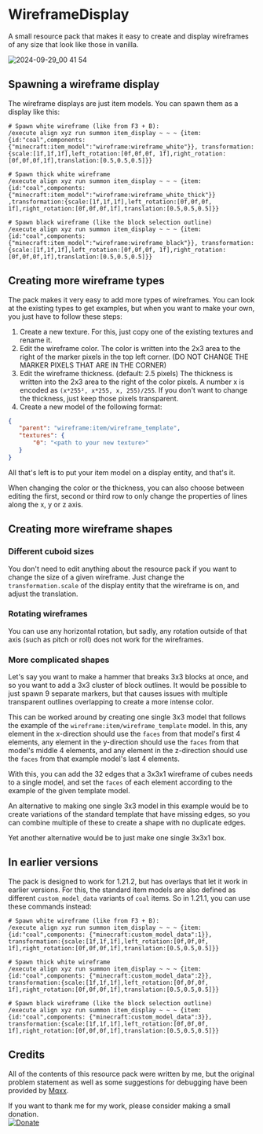 # WireframeDisplay
 A small resource pack that makes it easy to create and display wireframes of any size that look like those in vanilla.

![2024-09-29_00 41 54](https://github.com/user-attachments/assets/c8f58cc7-d075-4c84-8fa7-8e612ae91fd5)

## Spawning a wireframe display
 The wireframe displays are just item models. You can spawn them as a display like this:

 ```
 # Spawn white wireframe (like from F3 + B):
 /execute align xyz run summon item_display ~ ~ ~ {item: {id:"coal",components: {"minecraft:item_model":"wireframe:wireframe_white"}}, transformation:{scale:[1f,1f,1f],left_rotation:[0f,0f,0f, 1f],right_rotation:[0f,0f,0f,1f],translation:[0.5,0.5,0.5]}}
 
 # Spawn thick white wireframe
 /execute align xyz run summon item_display ~ ~ ~ {item: {id:"coal",components: {"minecraft:item_model":"wireframe:wireframe_white_thick"}} ,transformation:{scale:[1f,1f,1f],left_rotation:[0f,0f,0f, 1f],right_rotation:[0f,0f,0f,1f],translation:[0.5,0.5,0.5]}}
 
 # Spawn black wireframe (like the block selection outline)
 /execute align xyz run summon item_display ~ ~ ~ {item: {id:"coal",components: {"minecraft:item_model":"wireframe:wireframe_black"}}, transformation:{scale:[1f,1f,1f],left_rotation:[0f,0f,0f, 1f],right_rotation:[0f,0f,0f,1f],translation:[0.5,0.5,0.5]}}
 ```

## Creating more wireframe types
 The pack makes it very easy to add more types of wireframes. You can look at the existing types to get examples, but when you want to make your own, you just have to follow these steps:
 1. Create a new texture. For this, just copy one of the existing textures and rename it.
 2. Edit the wireframe color. The color is written into the 2x3 area to the right of the marker pixels in the top left corner. (DO NOT CHANGE THE MARKER PIXELS THAT ARE IN THE CORNER)
 3. Edit the wireframe thickness. (default: 2.5 pixels) The thickness is written into the 2x3 area to the right of the color pixels. A number x is encoded as `(x*255², x*255, x, 255)/255`. If you don't want to change the thickness, just keep those pixels transparent.
 4. Create a new model of the following format:
 ```json
 {
    "parent": "wireframe:item/wireframe_template",
    "textures": {
        "0": "<path to your new texture>"
    }
 }
 ```

 All that's left is to put your item model on a display entity, and that's it.

 When changing the color or the thickness, you can also choose between editing the first, second or third row to only change the properties of lines along the x, y or z axis.

## Creating more wireframe shapes
### Different cuboid sizes
 You don't need to edit anything about the resource pack if you want to change the size of a given wireframe. Just change the `transformation.scale` of the display entity that the wireframe is on, and adjust the translation.

### Rotating wireframes
 You can use any horizontal rotation, but sadly, any rotation outside of that axis (such as pitch or roll) does not work for the wireframes.

### More complicated shapes
 Let's say you want to make a hammer that breaks 3x3 blocks at once, and so you want to add a 3x3 cluster of block outlines. It would be possible to just spawn 9 separate markers, but that causes issues with multiple transparent outlines overlapping to create a more intense color.

 This can be worked around by creating one single 3x3 model that follows the example of the `wireframe:item/wireframe_template` model. In this, any element in the x-direction should use the `faces` from that model's first 4 elements, any element in the y-direction should use the `faces` from that model's middle 4 elements, and any element in the z-direction should use the `faces` from that example model's last 4 elements.

 With this, you can add the 32 edges that a 3x3x1 wireframe of cubes needs to a single model, and set the `faces` of each element according to the example of the given template model.

 An alternative to making one single 3x3 model in this example would be to create variations of the standard template that have missing edges, so you can combine multiple of these to create a shape with no duplicate edges.

 Yet another alternative would be to just make one single 3x3x1 box.

## In earlier versions
 The pack is designed to work for 1.21.2, but has overlays that let it work in earlier versions. For this, the standard item models are also defined as different `custom_model_data` variants of `coal` items. So in 1.21.1, you can use these commands instead:

 ```
 # Spawn white wireframe (like from F3 + B):
 /execute align xyz run summon item_display ~ ~ ~ {item: {id:"coal",components: {"minecraft:custom_model_data":1}}, transformation:{scale:[1f,1f,1f],left_rotation:[0f,0f,0f, 1f],right_rotation:[0f,0f,0f,1f],translation:[0.5,0.5,0.5]}}

 # Spawn thick white wireframe
 /execute align xyz run summon item_display ~ ~ ~ {item: {id:"coal",components: {"minecraft:custom_model_data":2}}, transformation:{scale:[1f,1f,1f],left_rotation:[0f,0f,0f, 1f],right_rotation:[0f,0f,0f,1f],translation:[0.5,0.5,0.5]}}

 # Spawn black wireframe (like the block selection outline)
 /execute align xyz run summon item_display ~ ~ ~ {item: {id:"coal",components: {"minecraft:custom_model_data":3}}, transformation:{scale:[1f,1f,1f],left_rotation:[0f,0f,0f, 1f],right_rotation:[0f,0f,0f,1f],translation:[0.5,0.5,0.5]}}
 ```

## Credits
 All of the contents of this resource pack were written by me, but the original problem statement as well as some suggestions for debugging have been provided by [Mqxx](https://github.com/Mqxx).

If you want to thank me for my work, please consider making a small donation.\
[![Donate](https://img.shields.io/badge/Donate-Ko--fi-green.svg)](https://ko-fi.com/halbfettkaese)
